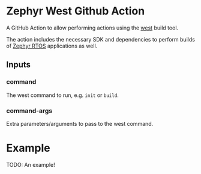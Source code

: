 # Zephyr West Github Action

A GitHub Action to allow performing actions using the [west](https://docs.zephyrproject.org/latest/guides/west/index.html) build tool.

The action includes the necessary SDK and dependencies to perform builds of [Zephyr RTOS](https://zephyrproject.org/) applications as well.

## Inputs

### command

The west command to run, e.g. `init` or `build`.

### command-args

Extra parameters/arguments to pass to the west command.

# Example

TODO: An example!
